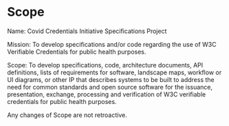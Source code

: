 # Scope

Name: Covid Credentials Initiative Specifications Project 

Mission: To develop specifications and/or code regarding the use of W3C Verifiable Credentials for public health purposes.

Scope: To develop specifications, code, architecture documents, API definitions, lists of requirements for software, landscape maps, workflow or UI diagrams, or
other IP that describes systems to be built to address the need for common standards and open source software for the issuance, presentation, exchange, processing and verification of W3C verifiable credentials for public health purposes.

Any changes of Scope are not retroactive. 
